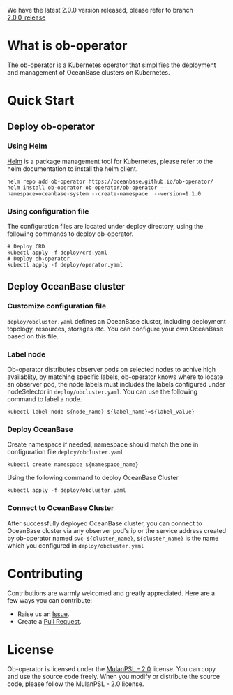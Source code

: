 We have the latest 2.0.0 version released, please refer to branch [2.0.0_release](https://github.com/oceanbase/ob-operator/tree/2.0.0_release)

# What is ob-operator
The ob-operator is a Kubernetes operator that simplifies the deployment and management of OceanBase clusters on Kubernetes.

# Quick Start
## Deploy ob-operator
### Using Helm
[Helm](https://github.com/helm/helm) is a package management tool for Kubernetes, please refer to the helm documentation to install the helm client.

```
helm repo add ob-operator https://oceanbase.github.io/ob-operator/
helm install ob-operator ob-operator/ob-operator --namespace=oceanbase-system --create-namespace  --version=1.1.0
```

### Using configuration file
The configuration files are located under deploy directory, using the following commands to deploy ob-operator.
```
# Deploy CRD
kubectl apply -f deploy/crd.yaml
# Deploy ob-operator
kubectl apply -f deploy/operator.yaml
```

## Deploy OceanBase cluster
### Customize configuration file
`deploy/obcluster.yaml` defines an OceanBase cluster, including deployment topology, resources, storages etc. You can configure your own OceanBase based on this file.


### Label node
Ob-operator distributes observer pods on selected nodes to achive high availablity, by matching specific labels, ob-operator knows where to locate an observer pod, the node labels must includes the labels configured under nodeSelector in `deploy/obcluster.yaml`.
You can use the following command to label a node.
```
kubectl label node ${node_name} ${label_name}=${label_value}
```

### Deploy OceanBase
Create namespace if needed, namespace should match the one in configuration file `deploy/obcluster.yaml`
```
kubectl create namespace ${namespace_name}
```
Using the following command to deploy OceanBase Cluster
```
kubectl apply -f deploy/obcluster.yaml
```

### Connect to OceanBase Cluster
After successfully deployed OceanBase cluster, you can connect to OceanBase cluster via any observer pod's ip or the service address created by ob-operator named `svc-${cluster_name}`, `${cluster_name}` is the name which you configured in `deploy/obcluster.yaml`

# Contributing
Contributions are warmly welcomed and greatly appreciated. Here are a few ways you can contribute:
- Raise us an [Issue](https://github.com/oceanbase/ob-operator/issues).
- Create a [Pull Request](https://github.com/oceanbase/ob-operator/pulls).

# License
Ob-operator is licensed under the [MulanPSL - 2.0](http://license.coscl.org.cn/MulanPSL2) license. You can copy and use the source code freely. When you modify or distribute the source code, please follow the MulanPSL - 2.0 license.
